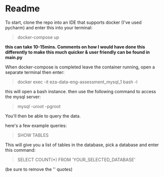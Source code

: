 # Readme

To start, clone the repo into an IDE that supports docker (I've used pycharm) and enter this into your terminal:

>docker-compose up


**this can take 10-15mins. Comments on how I would have done this differently to make this much quicker & user friendly can be found in main.py**

When docker-compose is completed leave the container running, open a separate terminal then enter: 

>docker exec -it eza-data-eng-assessment_mysql_1 bash -l

this will open a bash instance. then use the following command to access the mysql server:

>mysql -uroot -pgroot
> 
You'll then be able to query the data.

here's a few example queries:

>SHOW TABLES

This will give you a list of tables in the database, pick a database and enter this command:

>SELECT COUNT(*) FROM 'YOUR_SELECTED_DATABASE'

(be sure to remove the '' quotes)


